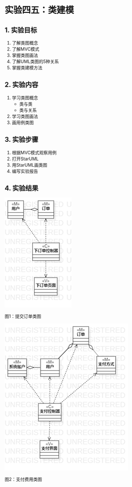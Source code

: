 # 实验四五：类建模

## 1. 实验目标

1. 了解类图概念
2. 了解MVC模式
3. 掌握类图画法
4. 了解UML类图的5种关系
5. 掌握类建模方法

## 2. 实验内容

1. 学习类图概念
   - 类与类
   - 类与关系
2. 学习类图画法
3. 画用例类图


## 3. 实验步骤

1. 根据MVC模式观察用例
2. 打开StarUML
3. 用StarUML画类图
4. 编写实验报告


## 4. 实验结果

![类图1](./lab4_Main1.png)

图1：提交订单类图

![类图2](./lab4_Main2.png)

图2：支付费用类图